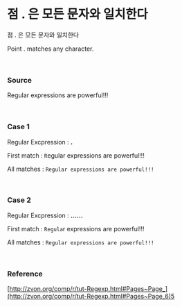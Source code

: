 # 점 . 은 모든 문자와 일치한다

점 . 은 모든 문자와 일치한다

Point . matches any character.

<br>

### Source

Regular expressions are powerful!!!

<br>

### Case 1

Regular Excpression :     **.**

First match : `R`egular expressions are powerful!!!

All matches : `Regular expressions are powerful!!!`

<br>

### Case 2

Regular Excpression :     **......**

First match : `Regula`r expressions are powerful!!!

All matches : `Regular expressions are powerful!!!`

<br>

### Reference
[http://zvon.org/comp/r/tut-Regexp.html#Pages~Page_](http://zvon.org/comp/r/tut-Regexp.html#Pages~Page_6)5